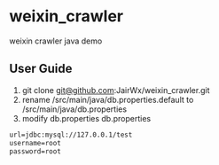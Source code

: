 # weixin_crawler
weixin crawler java demo
## User Guide
1. git clone git@github.com:JairWx/weixin_crawler.git
2. rename /src/main/java/db.properties.default to /src/main/java/db.properties
3. modify db.properties
db.properties
```xml
url=jdbc:mysql://127.0.0.1/test
username=root
password=root
```
